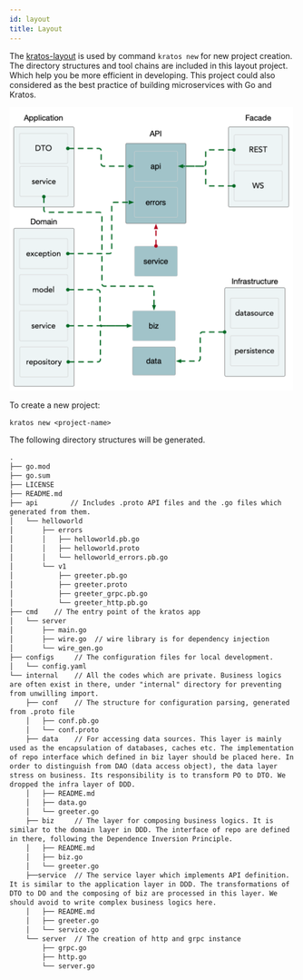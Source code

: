 ```yaml
---
id: layout
title: Layout 
---
```

The [kratos-layout](https://github.com/go-kratos/kratos-layout) is used by command `kratos new` for new project creation. The directory structures and tool chains are included in this layout project. Which help you be more efficient in developing. This project could also considered as the best practice of building microservices with Go and Kratos.

<img src="/images/ddd.png" alt="kratos ddd" width="500px" />

To create a new project:

```
kratos new <project-name>
```

The following directory structures will be generated.

```
.
├── go.mod           
├── go.sum
├── LICENSE
├── README.md
├── api        // Includes .proto API files and the .go files which generated from them.
│   └── helloworld
│       ├── errors
│       │   ├── helloworld.pb.go
│       │   ├── helloworld.proto
│       │   └── helloworld_errors.pb.go
│       └── v1
│           ├── greeter.pb.go
│           ├── greeter.proto
│           ├── greeter_grpc.pb.go
│           └── greeter_http.pb.go
├── cmd    // The entry point of the kratos app
│   └── server
│       ├── main.go
│       ├── wire.go  // wire library is for dependency injection
│       └── wire_gen.go
├── configs     // The configuration files for local development.
│   └── config.yaml
└── internal    // All the codes which are private. Business logics are often exist in there, under "internal" directory for preventing from unwilling import.
    ├── conf    // The structure for configuration parsing, generated from .proto file
    │   ├── conf.pb.go
    │   └── conf.proto
    ├── data    // For accessing data sources. This layer is mainly used as the encapsulation of databases, caches etc. The implementation of repo interface which defined in biz layer should be placed here. In order to distinguish from DAO (data access object), the data layer stress on business. Its responsibility is to transform PO to DTO. We dropped the infra layer of DDD.
    │   ├── README.md
    │   ├── data.go
    │   └── greeter.go
    ├── biz     // The layer for composing business logics. It is similar to the domain layer in DDD. The interface of repo are defined in there, following the Dependence Inversion Principle.
    │   ├── README.md
    │   ├── biz.go
    │   └── greeter.go
    ├──service  // The service layer which implements API definition. It is similar to the application layer in DDD. The transformations of DTO to DO and the composing of biz are processed in this layer. We should avoid to write complex business logics here. 
    │   ├── README.md
    │   ├── greeter.go
    │   └── service.go
    └── server  // The creation of http and grpc instance
        ├── grpc.go
        ├── http.go
        └── server.go
```
